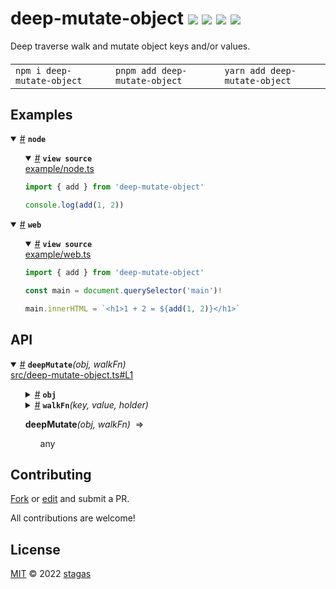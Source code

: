 <h1>
deep-mutate-object <a href="https://npmjs.org/package/deep-mutate-object"><img src="https://img.shields.io/badge/npm-v1.0.0-F00.svg?colorA=000"/></a> <a href="src"><img src="https://img.shields.io/badge/loc-9-FFF.svg?colorA=000"/></a> <a href="https://cdn.jsdelivr.net/npm/deep-mutate-object@1.0.0/dist/deep-mutate-object.min.js"><img src="https://img.shields.io/badge/brotli-173b-333.svg?colorA=000"/></a> <a href="LICENSE"><img src="https://img.shields.io/badge/license-MIT-F0B.svg?colorA=000"/></a>
</h1>

<p></p>

Deep traverse walk and mutate object keys and/or values.

<h4>
<table><tr><td title="Triple click to select and copy paste">
<code>npm i deep-mutate-object </code>
</td><td title="Triple click to select and copy paste">
<code>pnpm add deep-mutate-object </code>
</td><td title="Triple click to select and copy paste">
<code>yarn add deep-mutate-object</code>
</td></tr></table>
</h4>

## Examples

<details id="example$node" title="node" open><summary><span><a href="#example$node">#</a></span>  <code><strong>node</strong></code></summary>  <ul>    <details id="source$node" title="node source code" open><summary><span><a href="#source$node">#</a></span>  <code><strong>view source</strong></code></summary>  <a href="example/node.ts">example/node.ts</a>  <p>

```ts
import { add } from 'deep-mutate-object'

console.log(add(1, 2))
```

</p>
</details></ul></details><details id="example$web" title="web" open><summary><span><a href="#example$web">#</a></span>  <code><strong>web</strong></code></summary>  <ul>    <details id="source$web" title="web source code" open><summary><span><a href="#source$web">#</a></span>  <code><strong>view source</strong></code></summary>  <a href="example/web.ts">example/web.ts</a>  <p>

```ts
import { add } from 'deep-mutate-object'

const main = document.querySelector('main')!

main.innerHTML = `<h1>1 + 2 = ${add(1, 2)}</h1>`
```

</p>
</details></ul></details>

## API

<p>  <details id="deepMutate$1" title="Function" open><summary><span><a href="#deepMutate$1">#</a></span>  <code><strong>deepMutate</strong></code><em>(obj, walkFn)</em>    </summary>  <a href="src/deep-mutate-object.ts#L1">src/deep-mutate-object.ts#L1</a>  <ul>    <p>    <details id="obj$3" title="Parameter" ><summary><span><a href="#obj$3">#</a></span>  <code><strong>obj</strong></code>    </summary>    <ul><p>any</p>        </ul></details><details id="walkFn$4" title="Function" ><summary><span><a href="#walkFn$4">#</a></span>  <code><strong>walkFn</strong></code><em>(key, value, holder)</em>    </summary>    <ul>    <p>    <details id="key$7" title="Parameter" ><summary><span><a href="#key$7">#</a></span>  <code><strong>key</strong></code>    </summary>    <ul><p>string</p>        </ul></details><details id="value$8" title="Parameter" ><summary><span><a href="#value$8">#</a></span>  <code><strong>value</strong></code>    </summary>    <ul><p>any</p>        </ul></details><details id="holder$9" title="Parameter" ><summary><span><a href="#holder$9">#</a></span>  <code><strong>holder</strong></code>    </summary>    <ul><p>any</p>        </ul></details>  <p><strong>walkFn</strong><em>(key, value, holder)</em>  &nbsp;=&gt;  <ul>tuple</ul></p></p>    </ul></details>  <p><strong>deepMutate</strong><em>(obj, walkFn)</em>  &nbsp;=&gt;  <ul>any</ul></p></p>    </ul></details></p>

## Contributing

[Fork](https://github.com/stagas/deep-mutate-object/fork) or [edit](https://github.dev/stagas/deep-mutate-object) and submit a PR.

All contributions are welcome!

## License

<a href="LICENSE">MIT</a> &copy; 2022 [stagas](https://github.com/stagas)
